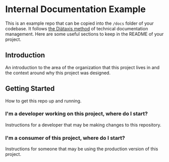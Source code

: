 # Internal Documentation Example

This is an example repo that can be copied into the `/docs` folder of your codebase. It follows [the Diátaxis method](https://diataxis.fr/) of technical documentation management. Here are some useful sections to keep in the README of your project.

## Introduction

An introduction to the area of the organization that this project lives in and the context around why this project was designed.

## Getting Started

How to get this repo up and running.

### I'm a developer working on this project, where do I start?

Instructions for a developer that may be making changes to this repository.

### I'm a consumer of this project, where do I start?

Instructions for someone that may be using the production version of this project.
